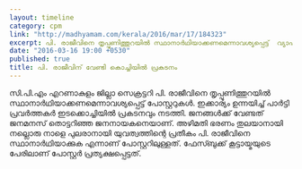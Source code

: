 ```yaml
---
layout: timeline
category: cpm
link: "http://madhyamam.com/kerala/2016/mar/17/184323"
excerpt: പി. രാജീവിനെ തൃപ്പൂണിത്തുറയില്‍ സ്ഥാനാര്‍ഥിയാക്കണമെന്നാവശ്യപ്പെട്ട്  വ്യാപക പോസ്റ്ററുകൾ
date: "2016-03-16 19:00 +0530"
published: true
title: പി. രാജീവിന് വേണ്ടി കൊച്ചിയിൽ പ്രകടനം
---
```



സി.പി.എം എറണാകുളം ജില്ലാ സെക്രട്ടറി പി. രാജീവിനെ തൃപ്പൂണിത്തുറയില്‍ സ്ഥാനാര്‍ഥിയാക്കണമെന്നാവശ്യപ്പെട്ട് പോസ്റ്ററുകൾ. ഇക്കാര്യം ഉന്നയിച്ച് പാർട്ടി പ്രവർത്തകർ ഇടക്കൊച്ചിയിൽ പ്രകടനവും നടത്തി. ജനങ്ങള്‍ക്ക് വേണ്ടത് ജനമനസ് തൊട്ടറിഞ്ഞ ജനനായകനെയാണ്. അഴിമതി ഭരണം തുലയാനായി നല്ലൊരു നാളെ പുലരാനായി യുവത്വത്തിന്റെ പ്രതീകം പി. രാജീവിനെ സ്ഥാനാര്‍ഥിയാക്കുക എന്നാണ് പോസ്റ്ററിലുള്ളത്. ഫേസ്ബുക്ക് കൂട്ടായ്മയുടെ പേരിലാണ് പോസ്റ്റര്‍ പ്രത്യക്ഷപ്പെട്ടത്.
